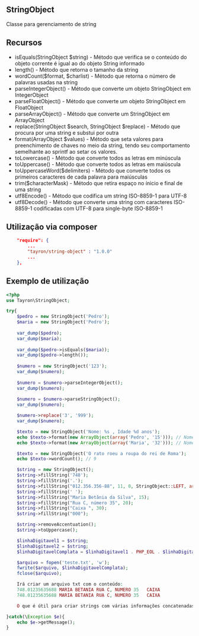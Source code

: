 ## StringObject

Classe para gerenciamento de string


## Recursos
  - isEquals(StringObject $string) - Método que verifica se o conteúdo do objeto corrente é igual ao do objeto String informado
  - length() - Método que retorna o tamanho da string
  - wordCount($format, $charlist) - Método que retorna o número de palavras usadas na string
  - parseIntegerObject() - Método que converte um objeto StringObject em IntegerObject
  - parseFloatObject() - Método que converte um objeto StringObject em FloatObject
  - parseArrayObject() - Método que converte um StringObject em ArrayObject
  - replace(StringObject $search, StringObject $replace) - Método que procura por uma string e substui por outra
  - format(ArrayObject $values) - Método que seta valores para preenchimento de chaves no meio da string, tendo seu comportamento semelhante ao sprintf ao setar os valores.
  - toLowercase() - Método que converte todos as letras em minúscula
  - toUppercase() - Método que converte todos as letras em maiúscula
  - toUppercaseWord($delimiters) - Método que converte todos os primeiros caracteres de cada palavra para maiúsculas
  - trim($characterMask) - Método que retira espaço no ínicio e final de uma string 
  - utf8Encode() - Método que codifica um string ISO-8859-1 para UTF-8
  - utf8Decode() - Método que converte uma string com caracteres ISO-8859-1 codificadas com UTF-8 para single-byte ISO-8859-1
  

## Utilização via composer

```json
    "require": {
        ...
        "tayron/string-object" : "1.0.0"
        ... 
    },    
```

## Exemplo de utilização
```php
<?php
use Tayron\StringObject;

try{    
    $pedro = new StringObject('Pedro');
    $maria = new StringObject('Pedro');
    
    var_dump($pedro);
    var_dump($maria);
    
    var_dump($pedro->isEquals($maria));
    var_dump($pedro->length());
    
    $numero = new StringObject('123');
    var_dump($numero);
    
    $numero = $numero->parseIntegerObject();
    var_dump($numero);
    
    $numero = $numero->parseStringObject();
    var_dump($numero);

    $numero->replace('3', '999');
    var_dump($numero);

    $texto = new StringObject('Nome: %s , Idade %d anos'); 
    echo $texto->format(new ArrayObject(array('Pedro', '15'))); // Nome: Pedro, Idade 15 anos
    echo $texto->format(new ArrayObject(array('Maria', '32'))); // Nome: Maria, Idade 32 anos   

    $texto = new StringObject('O rato roeu a roupa do rei de Roma');
    echo $texto->wordCount(); // 9

    $string = new StringObject();
    $string->fillString('748');
    $string->fillString('.');
    $string->fillString("012.356.356-88", 11, 0, StringObject::LEFT, array('.', '-'));
    $string->fillString(' ');
    $string->fillString("Maria Betânia da Silva", 15);
    $string->fillString("Rua C, número 35", 20);
    $string->fillString("Caixa ", 30);
    $string->fillString("000");

    $string->removeAccentuation();
    $string->toUppercase();

    $linhaDigitavel1 = $string;
    $linhaDigitavel2 = $string;
    $linhaDigitavelComplata = $linhaDigitavel1 . PHP_EOL . $linhaDigitavel2;

    $arquivo = fopen('teste.txt', 'w');
    fwrite($arquivo, $linhaDigitavelComplata);
    fclose($arquivo);

    Irá criar um arquivo txt com o conteúdo:
    748.01235635688 MARIA BETANIA RUA C, NUMERO 35   CAIXA                         000
    748.01235635688 MARIA BETANIA RUA C, NUMERO 35   CAIXA                         000

    O que é útil para criar strings com várias informações concatenadas, como por exemplo, criar linha digitável de boleto

}catch(\Exception $e){
    echo $e->getMessage();
}
```
